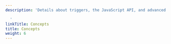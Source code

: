 ```yaml
---
description: 'Details about triggers, the JavaScript API, and advanced concepts

  '
linkTitle: Concepts
title: Concepts
weight: 6
---
```

